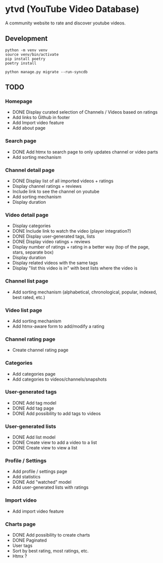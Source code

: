 # ytvd (YouTube Video Database)

A community website to rate and discover youtube videos.

## Development

```
python -m venv venv
source venv/bin/activate
pip install poetry
poetry install
```

```
python manage.py migrate --run-syncdb
```

## TODO

### Homepage
- DONE Display curated selection of Channels / Videos based on ratings
- Add links to Github in footer
- Add Import video feature
- Add about page

### Search page
- DONE Add htmx to search page to only updates channel or video parts
- Add sorting mechanism

### Channel detail page
- DONE Display list of all imported videos + ratings
- Display channel ratings + reviews
- Include link to see the channel on youtube
- Add sorting mechanism
- Display duration

### Video detail page
- Display categories
- DONE Include link to watch the video (player integration?)
- DONE Display user-generated tags, lists
- DONE Display video ratings + reviews
- Display number of ratings + rating in a better way (top of the page, stars, separate box)
- Display duration
- Display related videos with the same tags
- Display "list this video is in" with best lists where the video is

### Channel list page
- Add sorting mechanism (alphabetical, chronological, popular, indexed, best rated, etc.)

### Video list page
- Add sorting mechanism
- Add htmx-aware form to add/modify a rating

### Channel rating page
- Create channel rating page

### Categories
- Add categories page
- Add categories to videos/channels/snapshots

### User-generated tags
- DONE Add tag model
- DONE Add tag page
- DONE Add possibility to add tags to videos

### User-generated lists
- DONE Add list model
- DONE Create view to add a video to a list
- DONE Create view to view a list

### Profile / Settings
- Add profile / settings page
- Add statistics
- DONE Add "watched" model
- Add user-generated lists with ratings

### Import video
- Add import video feature

### Charts page
- DONE Add possibility to create charts
- DONE Paginated
- User tags
- Sort by best rating, most ratings, etc.
- Htmx ?
